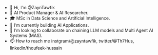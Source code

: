 - 👋 Hi, I’m @ZaynTawfik
- 👀 AI Product Manager & AI Researcher.
- 🎓 MSc in Data Science and Artificial Intelligence.
- 🌱 I’m currently building AI Applications.
- 💞️ I’m looking to collaborate on chaining LLM models and Multi Agent AI Systems (MAS).
- 📫 How to reach me instgram/@zayntawfik, twitter/@Th7Hus, linkedin/thoufeek-hussain

<!---
ZaynTawfik/ZaynTawfik is a ✨ special ✨ repository because its `README.md` (this file) appears on your GitHub profile.
You can click the Preview link to take a look at your changes.
--->
